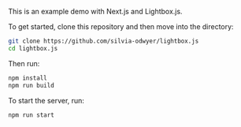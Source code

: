 This is an example demo with Next.js and Lightbox.js. 

To get started, clone this repository and then move into the directory:

```bash
git clone https://github.com/silvia-odwyer/lightbox.js
cd lightbox.js
```

Then run:
```bash
npm install
npm run build
```

To start the server, run:

```bash
npm run start
```